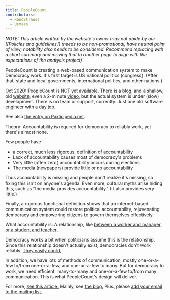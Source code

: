 ```yaml
---
title: PeopleCount
contributors:
  - RandStrauss
  - Usmaan
---
```


  
*NOTE: This article written by the website's owner may not abide by our
[[Policies and guidelines]] (needs to
be non-promotional, have neutral point of view; notability also needs to
be considered. Recommend replacing with a short summary and moving that
to another page to align with the expectations of the analysis project)*

PeopleCount is creating a web-based communication system to make
Democracy work. It's first target is US national politics (congress).
(After that, state and local governments, international politics, and
other nations.)

Oct 2020: PeopleCount is NOT yet available. There is a
[blog](https://blog.peoplecount.org/project/guide-peoplecount-blog/),
and a shallow, old [website](https://peoplecount.org/), even a 2-minute
[video](https://youtu.be/7TW7MaUv_8o), but the actual system is under
(slow) development. There is no team or support, currently. Just one old
software engineer with a day job.

See also [the entry on
Participedia.net](https://participedia.net/organization/7126).

Theory: Accountability is required for democracy to reliably work, yet
there's almost none.

Few people have

- a correct, much less rigorous, definition of accountability
- Lack of accountability causes most of democracy's problems
- Very little (often zero) accountability occurs during elections
- The media (newpapers) provide little or no accountability

Thus accountability is missing and people don't realize it's missing, so
fixing this isn't on anyone's agenda. Even more, cultural myths arise
hiding this, such as "the media provides accountability." (It also
provides very little.)

Finally, a rigorous functional definition shows that an internet-based
communication system could restore political accountability,
rejuvenating democracy and empowering citizens to govern themselves
effectively.

What accountability is: A relationship, like [between a worker and
manager, or a student and
teacher](https://blog.peoplecount.org/accountability/real-political-accountability/).

Democracy works a bit when politicians assume this is the relationship.
Since this relationship doesn't actually exist, democracies don't work
reliably. [They easily could.](http://bit.ly/pc-nuts-bolts)

In addition, we have lots of methods of communication, mostly
one-or-a-few to/from one-or-a-few, and one-or-a-few to many. But for
democracy to work, we need efficient, many-to-many and one-or-a-few
to/from many communication. This is what PeopleCount's design will
deliver.

For more, [see this article.](https://peoplecount.org/more/voters.htm)
Mainly, see [the blog.](https://blog.peoplecount.org/) Plus, please [add
your email to the mailing list.](https://peoplecount.org/tohelp.htm)
